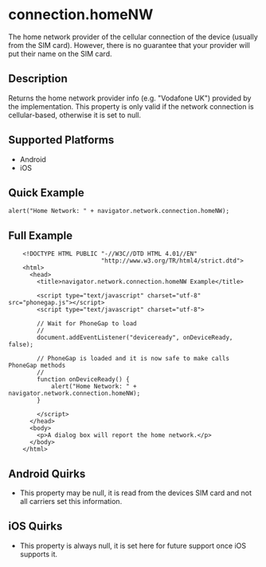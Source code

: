 connection.homeNW
====================

The home network provider of the cellular connection of the device (usually from the SIM card). However, there is no guarantee that your provider will put their name on the SIM card.

Description
-----------

Returns the home network provider info (e.g. "Vodafone UK") provided by the implementation. This property is only valid if the network connection is cellular-based, otherwise it is set to null.

Supported Platforms
-------------------

- Android
- iOS

Quick Example
-------------

	alert("Home Network: " + navigator.network.connection.homeNW);


Full Example
-------------

	    <!DOCTYPE HTML PUBLIC "-//W3C//DTD HTML 4.01//EN"
	                          "http://www.w3.org/TR/html4/strict.dtd">
	    <html>
	      <head>
	        <title>navigator.network.connection.homeNW Example</title>

	        <script type="text/javascript" charset="utf-8" src="phonegap.js"></script>
	        <script type="text/javascript" charset="utf-8">

	        // Wait for PhoneGap to load
	        // 
	        document.addEventListener("deviceready", onDeviceReady, false);

	        // PhoneGap is loaded and it is now safe to make calls PhoneGap methods
	        //
	        function onDeviceReady() {
				alert("Home Network: " + navigator.network.connection.homeNW);
	        }

	        </script>
	      </head>
	      <body>
	        <p>A dialog box will report the home network.</p>
	      </body>
	    </html>

Android Quirks
----------
- This property may be null, it is read from the devices SIM card and not all carriers set this information.

iOS Quirks
----------
- This property is always null, it is set here for future support once iOS supports it.
